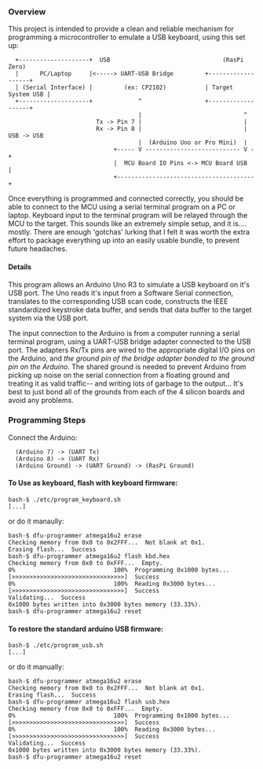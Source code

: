 ### Overview

This project is intended to provide a clean and reliable mechanism for 
programming a microcontroller to emulate a USB keyboard, using this set up:
```
  +--------------------+  USB                                (RasPi Zero)
  |      PC/Laptop     |<-----> UART-USB Bridge         +-------------------+
  | (Serial Interface) |         (ex: CP2102)           | Target System USB |
  +--------------------+             ^                  +-------------------+
                                     |                             ^
                         Tx -> Pin 7 |                             |
                         Rx -> Pin 8 |                             | USB -> USB
                                     |  (Arduino Uno or Pro Mini)  |
                              +----- V --------------------------- V -+
                              |  MCU Board IO Pins <-> MCU Board USB  |
                              +---------------------------------------+
```
Once everything is programmed and connected correctly, you should be able to
connect to the MCU using a serial terminal program on a PC or laptop. Keyboard
input to the terminal program will be relayed through the MCU to the target.
This sounds like an extremely simple setup, and it is.... mostly. There are
enough 'gotchas' lurking that I felt it was worth the extra effort to package
everything up into an easily usable bundle, to prevent future headaches.

#### Details

This program allows an Arduino Uno R3 to simulate a USB keyboard on it's USB
port. The Uno reads it's input from a Software Serial connection, translates to
the corresponding USB scan code, constructs the IEEE standardized keystroke
data buffer, and sends that data buffer to the target system via the USB port. 

The input connection to the Arduino is from a computer running a serial
terminal program, using a UART-USB bridge adapter connected to the USB port.
The adapters  Rx/Tx pins are wired to the appropriate digital I/O pins on the
Arduino, and *the ground pin of the bridge adapter bonded to the ground pin on
the Arduino*. The shared ground is needed to prevent Arduino from picking up
noise on the serial connection from a floating ground and treating it as valid
traffic-- and writing lots of garbage to the output... It's best to just bond
all of the grounds from each of the 4 silicon boards and avoid any problems.

### Programming Steps

Connect the Arduino:
```
  (Arduino 7) -> (UART Tx) 
  (Arduino 8) -> (UART Rx)
  (Arduino Ground) -> (UART Ground) -> (RasPi Ground)
```

#### To Use as keyboard, flash with keyboard firmware:
```
bash-$ ./etc/program_keyboard.sh
[...]
```

or do it manaully:
```
bash-$ dfu-programmer atmega16u2 erase
Checking memory from 0x0 to 0x2FFF...  Not blank at 0x1.
Erasing flash...  Success
bash-$ dfu-programmer atmega16u2 flash kbd.hex 
Checking memory from 0x0 to 0xFFF...  Empty.
0%                            100%  Programming 0x1000 bytes...
[>>>>>>>>>>>>>>>>>>>>>>>>>>>>>>>>]  Success
0%                            100%  Reading 0x3000 bytes...
[>>>>>>>>>>>>>>>>>>>>>>>>>>>>>>>>]  Success
Validating...  Success
0x1000 bytes written into 0x3000 bytes memory (33.33%).
bash-$ dfu-programmer atmega16u2 reset
```

#### To restore the standard arduino USB firmware:
```
bash-$ ./etc/program_usb.sh
[...]
```

or do it manually:
```
bash-$ dfu-programmer atmega16u2 erase
Checking memory from 0x0 to 0x2FFF...  Not blank at 0x1.
Erasing flash...  Success
bash-$ dfu-programmer atmega16u2 flash usb.hex 
Checking memory from 0x0 to 0xFFF...  Empty.
0%                            100%  Programming 0x1000 bytes...
[>>>>>>>>>>>>>>>>>>>>>>>>>>>>>>>>]  Success
0%                            100%  Reading 0x3000 bytes...
[>>>>>>>>>>>>>>>>>>>>>>>>>>>>>>>>]  Success
Validating...  Success
0x1000 bytes written into 0x3000 bytes memory (33.33%).
bash-$ dfu-programmer atmega16u2 reset
```

